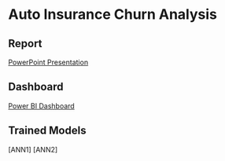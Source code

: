 # Auto Insurance Churn Analysis
## Report
[PowerPoint Presentation](https://uofc-my.sharepoint.com/:p:/g/personal/weidong_sun1_ucalgary_ca/EWDtnpEmRShPs4EHnyqQYZQBcGMNAcHMwHbqxv8qGnve0Q?e=KDgaMd)

## Dashboard
[Power BI Dashboard](https://app.powerbi.com/view?r=eyJrIjoiMDljZDNlMDEtOWMwOC00NDc4LTk0YmMtNGVlMTQ5NzdhODFkIiwidCI6ImY1MmYyMTgzLTlmNjctNGFkMi1iNjU2LTZmNzU0ZmUxOTZjYiIsImMiOjZ9)

## Trained Models
[ANN1]
[ANN2]
